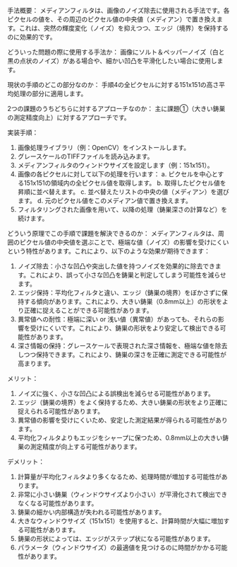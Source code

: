 手法概要：
メディアンフィルタは、画像のノイズ除去に使用される手法です。各ピクセルの値を、その周辺のピクセル値の中央値（メディアン）で置き換えます。これは、突然の輝度変化（ノイズ）を抑えつつ、エッジ（境界）を保持するのに効果的です。

どういった問題の際に使用する手法か：
画像にソルト＆ペッパーノイズ（白と黒の点状のノイズ）がある場合や、細かい凹凸を平滑化したい場合に使用します。

現状の手順のどこの部分なのか：
手順4の全ピクセルに対する151x151の高さ平均処理の部分に適用します。

2つの課題のうちどちらに対するアプローチなのか：
主に課題①（大きい鋳巣の測定精度向上）に対するアプローチです。

実装手順：
1. 画像処理ライブラリ（例：OpenCV）をインストールします。
2. グレースケールのTIFFファイルを読み込みます。
3. メディアンフィルタのウィンドウサイズを設定します（例：151x151）。
4. 画像の各ピクセルに対して以下の処理を行います：
   a. ピクセルを中心とする151x151の領域内の全ピクセル値を取得します。
   b. 取得したピクセル値を昇順に並べ替えます。
   c. 並べ替えたリストの中央の値（メディアン）を選びます。
   d. 元のピクセル値をこのメディアン値で置き換えます。
5. フィルタリングされた画像を用いて、以降の処理（鋳巣深さの計算など）を続けます。

どういう原理でこの手順で課題を解決できるのか：
メディアンフィルタは、周囲のピクセル値の中央値を選ぶことで、極端な値（ノイズ）の影響を受けにくいという特性があります。これにより、以下のような効果が期待できます：
1. ノイズ除去：小さな凹凸や突出した値を持つノイズを効果的に除去できます。これにより、誤って小さな凹凸を鋳巣と判定してしまう可能性を減らせます。
2. エッジ保持：平均化フィルタと違い、エッジ（鋳巣の境界）をぼかさずに保持する傾向があります。これにより、大きい鋳巣（0.8mm以上）の形状をより正確に捉えることができる可能性があります。
3. 異常値への耐性：極端に深い or 浅い値（異常値）があっても、それらの影響を受けにくいです。これにより、鋳巣の形状をより安定して検出できる可能性があります。
4. 深さ情報の保持：グレースケールで表現された深さ情報を、極端な値を除去しつつ保持できます。これにより、鋳巣の深さを正確に測定できる可能性が高まります。

メリット：
1. ノイズに強く、小さな凹凸による誤検出を減らせる可能性があります。
2. エッジ（鋳巣の境界）をよく保持するため、大きい鋳巣の形状をより正確に捉えられる可能性があります。
3. 異常値の影響を受けにくいため、安定した測定結果が得られる可能性があります。
4. 平均化フィルタよりもエッジをシャープに保つため、0.8mm以上の大きい鋳巣の測定精度が向上する可能性があります。

デメリット：
1. 計算量が平均化フィルタより多くなるため、処理時間が増加する可能性があります。
2. 非常に小さい鋳巣（ウィンドウサイズより小さい）が平滑化されて検出できなくなる可能性があります。
3. 鋳巣の細かい内部構造が失われる可能性があります。
4. 大きなウィンドウサイズ（151x151）を使用すると、計算時間が大幅に増加する可能性があります。
5. 鋳巣の形状によっては、エッジがステップ状になる可能性があります。
6. パラメータ（ウィンドウサイズ）の最適値を見つけるのに時間がかかる可能性があります。

